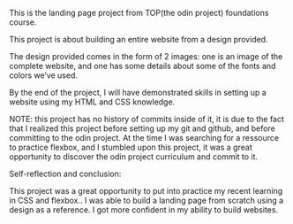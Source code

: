 This is the landing page project from TOP(the odin project) foundations course.

This project is about building an entire website from a design provided.

The design provided comes in the form of 2 images: one is an image of the complete website, and one has some details about some of the fonts and colors we’ve used.

By the end of the project, I will have demonstrated skills in setting up a website using my HTML and CSS knowledge.

NOTE: this project has no history of commits inside of it, it is due to the fact that I realized this project before setting up my git and github, and before committing to the odin project. At the time I was searching for a ressource to practice flexbox, and I stumbled upon this project, it was a great opportunity to discover the odin project curriculum and commit to it.  

Self-reflection and conclusion:

This project was a great opportunity to put into practice my recent learning in CSS and flexbox..
I was able to build a landing page from scratch using a design as a reference.
I got more confident in my ability to build websites.